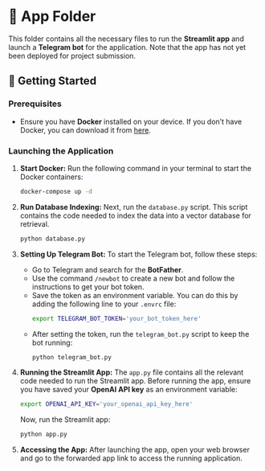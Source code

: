 # 📁 **App Folder**

This folder contains all the necessary files to run the **Streamlit app** and launch a **Telegram bot** for the application. Note that the app has not yet been deployed for project submission.

## 🚀 Getting Started

### Prerequisites

- Ensure you have **Docker** installed on your device. If you don’t have Docker, you can download it from [here](https://www.docker.com/get-started).

### Launching the Application

1. **Start Docker:**
   Run the following command in your terminal to start the Docker containers:

   ```bash
   docker-compose up -d
   ```

2. **Run Database Indexing:**
   Next, run the `database.py` script. This script contains the code needed to index the data into a vector database for retrieval.

   ```bash
   python database.py
   ```

3. **Setting Up Telegram Bot:**
   To start the Telegram bot, follow these steps:

   - Go to Telegram and search for the **BotFather**.
   - Use the command `/newbot` to create a new bot and follow the instructions to get your bot token.
   - Save the token as an environment variable. You can do this by adding the following line to your `.envrc` file:
     ```bash
     export TELEGRAM_BOT_TOKEN='your_bot_token_here'
     ```
   - After setting the token, run the `telegram_bot.py` script to keep the bot running:
     ```bash
     python telegram_bot.py
     ```

4. **Running the Streamlit App:**
   The `app.py` file contains all the relevant code needed to run the Streamlit app. Before running the app, ensure you have saved your **OpenAI API key** as an environment variable:

   ```bash
   export OPENAI_API_KEY='your_openai_api_key_here'
   ```

   Now, run the Streamlit app:

   ```bash
   python app.py
   ```

5. **Accessing the App:**
   After launching the app, open your web browser and go to the forwarded app link to access the running application.
